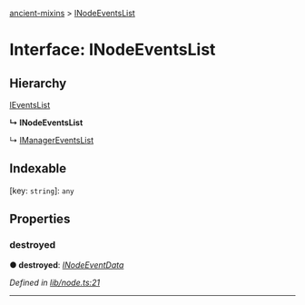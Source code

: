 [ancient-mixins](../README.md) > [INodeEventsList](../interfaces/inodeeventslist.md)



# Interface: INodeEventsList

## Hierarchy


 [IEventsList](ieventslist.md)

**↳ INodeEventsList**

↳  [IManagerEventsList](imanagereventslist.md)










## Indexable

\[key: `string`\]:&nbsp;`any`

## Properties
<a id="destroyed"></a>

###  destroyed

**●  destroyed**:  *[INodeEventData](inodeeventdata.md)* 

*Defined in [lib/node.ts:21](https://github.com/AncientSouls/Mixins/blob/81023d2/src/lib/node.ts#L21)*





___


